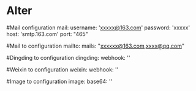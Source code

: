 # Alter

#Mail  configuration
mail:
  username: 'xxxxx@163.com'
  password: 'xxxxx'
  host:     'smtp.163.com'
  port:     "465"

#Mail to   configuration
mailto:
  mails: "xxxxxx@163.com,xxxx@qq.com"

#Dingding to configuration
dingding:
  webhook: ''

#Weixin to configuration
weixin:
  webhook: ''

#Image to configuration
image:
  base64: ''